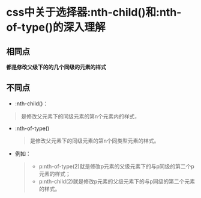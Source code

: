 # css中关于选择器:nth-child()和:nth-of-type()的深入理解

## 相同点

**都是修改父级下的的几个同级的元素的样式**

## 不同点

- :nth-child()：
>是修改父元素下的同级元素的第n个元素内的样式，
- :nth-of-type()
  >是修改父元素下的同级元素的第n个同类型元素的样式。
- 例如：
  > - p:nth-of-type(2)就是修改p元素的父级元素下的与p同级的第二个p元素的样式；
  > - p:nth-child(2)就是修改p元素的父级元素下的与p同级的第二个元素的样式。